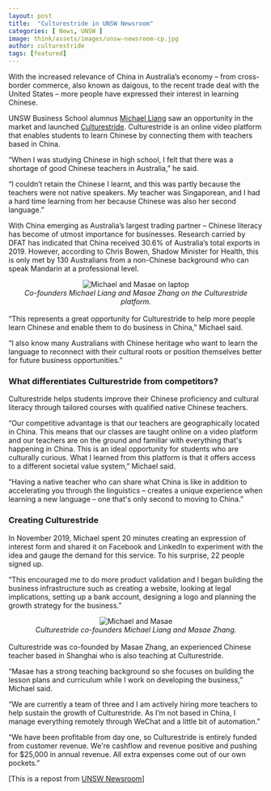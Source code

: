 ```yaml
---
layout: post
title:  "Culturestride in UNSW Newsroom"
categories: [ News, UNSW ]
image: think/assets/images/unsw-newsroom-cp.jpg
author: culturestride
tags: [featured]
---
```

With the increased relevance of China in Australia’s economy – from cross-border commerce, also known as daigous, to the recent trade deal with the United States – more people have expressed their interest in learning Chinese.

UNSW Business School alumnus [Michael Liang](https://think.culturestride.com/author-michael-liang) saw an opportunity in the market and launched [Culturestride](https://culturestride.com). Culturestride is an online video platform that enables students to learn Chinese by connecting them with teachers based in China.

“When I was studying Chinese in high school, I felt that there was a shortage of good Chinese teachers in Australia,” he said.

“I couldn’t retain the Chinese I learnt, and this was partly because the teachers were not native speakers. My teacher was Singaporean, and I had a hard time learning from her because Chinese was also her second language.”

With China emerging as Australia’s largest trading partner – Chinese literacy has become of utmost importance for businesses. Research carried by DFAT has indicated that China received 30.6% of Australia’s total exports in 2019. However, according to Chris Bowen, Shadow Minister for Health, this is only met by 130 Australians from a non-Chinese background who can speak Mandarin at a professional level.

<div style="text-align:center">
<img src="../../think/assets/images/laptop.png" alt="Michael and Masae on laptop"/>
</div>

<div style="text-align:center"><i>Co-founders Michael Liang and Masae Zhang on the Culturestride platform.</i></div>
<br>
“This represents a great opportunity for Culturestride to help more people learn Chinese and enable them to do business in China,” Michael said.

“I also know many Australians with Chinese heritage who want to learn the language to reconnect with their cultural roots or position themselves better for future business opportunities.”

### What differentiates Culturestride from competitors?

Culturestride helps students improve their Chinese proficiency and cultural literacy through tailored courses with qualified native Chinese teachers.

“Our competitive advantage is that our teachers are geographically located in China. This means that our classes are taught online on a video platform and our teachers are on the ground and familiar with everything that's happening in China. This is an ideal opportunity for students who are culturally curious. What I learned from this platform is that it offers access to a different societal value system,” Michael said.

“Having a native teacher who can share what China is like in addition to accelerating you through the linguistics – creates a unique experience when learning a new language – one that's only second to moving to China.”

### Creating Culturestride

In November 2019, Michael spent 20 minutes creating an expression of interest form and shared it on Facebook and LinkedIn to experiment with the idea and gauge the demand for this service. To his surprise, 22 people signed up.                

“This encouraged me to do more product validation and I began building the business infrastructure such as creating a website, looking at legal implications, setting up a bank account, designing a logo and planning the growth strategy for the business.”

<div style="text-align:center">
<img src="../../think/assets/images/masae_michael.png" alt="Michael and Masae"/>
</div>

<div style="text-align:center"><i>Culturestride co-founders Michael Liang and Masae Zhang.</i></div>
<br>
Culturestride was co-founded by Masae Zhang, an experienced Chinese teacher based in Shanghai who is also teaching at Culturestride.

“Masae has a strong teaching background so she focuses on building the lesson plans and curriculum while I work on developing the business,” Michael said.

“We are currently a team of three and I am actively hiring more teachers to help sustain the growth of Culturestride. As I’m not based in China, I manage everything remotely through WeChat and a little bit of automation.”

“We have been profitable from day one, so Culturestride is entirely funded from customer revenue. We're cashflow and revenue positive and pushing for $25,000 in annual revenue. All extra expenses come out of our own pockets.”

[This is a repost from [UNSW Newsroom](https://newsroom.unsw.edu.au/news/business-law/soho-mandarin-promoting-chinese-literacy-across-australia)]